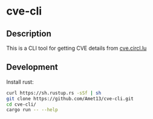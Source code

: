 # cve-cli

## Description

This is a CLI tool for getting CVE details from [cve.circl.lu](https://cve.circl.lu/)

## Development

Install rust:

```bash
curl https://sh.rustup.rs -sSf | sh
git clone https://github.com/Amet13/cve-cli.git
cd cve-cli/
cargo run -- --help
```
